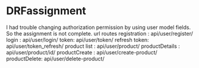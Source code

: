 # DRFassignment

I had trouble changing  authorization permission by using user model fields. 
So the assignment is not complete.
url routes 
registration : api/user/register/
login : api/user/login/
token: api/user/token/
refresh token: api/user/token_refresh/
product list : api/user/product/
productDetails : api/user/product/id/
productCreate : api/user/create-product/
productDelete: api/user/delete-product/
